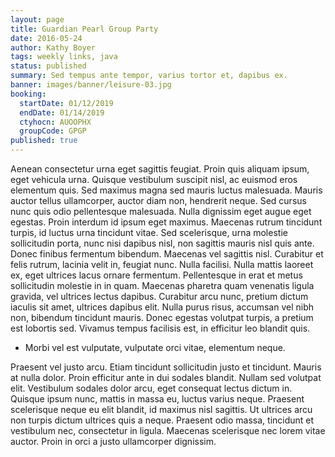 ```yaml
---
layout: page
title: Guardian Pearl Group Party
date: 2016-05-24
author: Kathy Boyer
tags: weekly links, java
status: published
summary: Sed tempus ante tempor, varius tortor et, dapibus ex.
banner: images/banner/leisure-03.jpg
booking:
  startDate: 01/12/2019
  endDate: 01/14/2019
  ctyhocn: AUOOPHX
  groupCode: GPGP
published: true
---
```

Aenean consectetur urna eget sagittis feugiat. Proin quis aliquam ipsum, eget vehicula urna. Quisque vestibulum suscipit nisl, ac euismod eros elementum quis. Sed maximus magna sed mauris luctus malesuada. Mauris auctor tellus ullamcorper, auctor diam non, hendrerit neque. Sed cursus nunc quis odio pellentesque malesuada. Nulla dignissim eget augue eget egestas. Proin interdum id ipsum eget maximus. Maecenas rutrum tincidunt turpis, id luctus urna tincidunt vitae. Sed scelerisque, urna molestie sollicitudin porta, nunc nisi dapibus nisl, non sagittis mauris nisl quis ante. Donec finibus fermentum bibendum. Maecenas vel sagittis nisl.
Curabitur et felis rutrum, lacinia velit in, feugiat nunc. Nulla facilisi. Nulla mattis laoreet ex, eget ultrices lacus ornare fermentum. Pellentesque in erat et metus sollicitudin molestie in in quam. Maecenas pharetra quam venenatis ligula gravida, vel ultrices lectus dapibus. Curabitur arcu nunc, pretium dictum iaculis sit amet, ultrices dapibus elit. Nulla purus risus, accumsan vel nibh non, bibendum tincidunt mauris. Donec egestas volutpat turpis, a pretium est lobortis sed. Vivamus tempus facilisis est, in efficitur leo blandit quis.

* Morbi vel est vulputate, vulputate orci vitae, elementum neque.

Praesent vel justo arcu. Etiam tincidunt sollicitudin justo et tincidunt. Mauris at nulla dolor. Proin efficitur ante in dui sodales blandit. Nullam sed volutpat elit. Vestibulum sodales dolor arcu, eget consequat lectus dictum in. Quisque ipsum nunc, mattis in massa eu, luctus varius neque. Praesent scelerisque neque eu elit blandit, id maximus nisl sagittis. Ut ultrices arcu non turpis dictum ultrices quis a neque. Praesent odio massa, tincidunt et vestibulum nec, consectetur in ligula. Maecenas scelerisque nec lorem vitae auctor. Proin in orci a justo ullamcorper dignissim.
